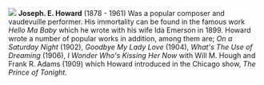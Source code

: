 ![](/images/josephhoward.jpg)
**Joseph. E. Howard** (1878 - 1961) Was a popular composer and vaudevuille performer. His immortality can be found in the famous work *Hello Ma Baby* which he wrote with his wife Ida Emerson in 1899. Howard wrote a number of popular works in addition, among them are; *On a Saturday Night* (1902), *Goodbye My Lady Love* (1904), *What's The Use of Dreaming* (1906), *I Wonder Who's Kissing Her Now* with Will M. Hough and Frank R. Adams (1909) which Howard introduced in the Chicago show, *The Prince of Tonight*. 